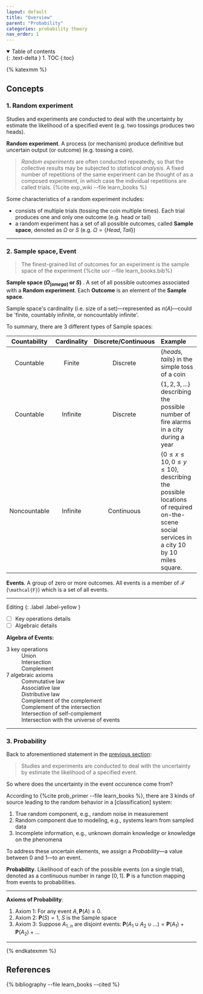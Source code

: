 ```yaml
---
layout: default
title: "Overview"
parent: "Probability"
categories: probability theory
nav_order: 1
---
```

<details open markdown="block">
  <summary>
    Table of contents
  </summary>
  {: .text-delta }
1. TOC
{:toc}
</details>

{% katexmm %}

## Concepts

### 1. Random experiment

Studies and experiments are conducted to deal with the uncertainty by estimate the likelihood of a specified event (e.g. two tossings produces two heads).

**Random experiment**. A process (or mechanism) produce definitive but uncertain output (or outcome) (e.g. tossing a coin).

> *Random experiments* are often conducted repeatedly, so that the collective results
> may be subjected to *statistical analysis*.
> A fixed number of repetitions of the same experiment can be thought of as a composed
> experiment, in which case the individual repetitions are called trials. {%cite exp_wiki --file learn_books %}

Some characteristics of a random experiment includes:

- consists of multiple trials (tossing the coin multiple times). Each trial produces one and only one outcome (e.g. head or tail)
- a random experiment has a set of all possible outcomes, called **Sample space**, denoted as $\Omega$ or $S$ (e.g. $\Omega = \{Head, Tail\}$)

***

### 2. Sample space, Event

> The finest-grained list of outcomes for an experiment is the sample space of the experiment {%cite uor --file learn_books.bib%}

**Sample space $(\Omega _{[omega]}$ or $S )$** . A set of all possible outcomes associated with a **Random experiment**. Each **Outcome** is an element of the **Sample space**.

Sample space's cardinality (i.e. size of a set)—represented as $n(A)$—could be 'finite, countably infinite, or noncountably infinite'.

To summary, there are 3 different types of Sample spaces:

| Countability | Cardinality | Discrete/Continuous | Example |
|:------------:|:-----------:|:------------:|:--------|
| Countable    | Finite      | Discrete     |$\{heads, tails\}$ in the simple toss of a coin|
| Countable    | Infinite    | Discrete     |$\{1, 2, 3, ...\}$ describing the possible number of fire alarms in a city during a year|
| Noncountable | Infinite    | Continuous   |$\{0 \leq x \leq 10, 0 \leq y \leq 10\}$, describing the possible locations of required on-the-scene social services in a city 10 by 10 miles square. |

**Events**. A group of zero or more outcomes. All events is a member of $\mathcal{F}$ (`\mathcal{F}`) which is a set of all events.

***

Editing
{: .label .label-yellow }

- [ ] Key operations details
- [ ] Algebraic details

**Algebra of Events:**

<dl>
  <dt>3 key operations</dt>
  <dd>Union</dd>
  <dd>Intersection</dd>
  <dd>Complement</dd>
  <dt>7 algebraic axioms</dt>
  <dd>Commutative law</dd>
  <dd>Associative law</dd>
  <dd>Distributive law</dd>
  <dd>Complement of the complement</dd>
  <dd>Complement of the intersection</dd>
  <dd>Intersection of self-complement</dd>
  <dd>Intersection with the universe of events</dd>
</dl>

***

### 3. Probability

Back to aforementioned statement in the [previous section](#1-random-experiment):

> Studies and experiments are conducted to deal with the uncertainty by estimate the likelihood of a specified event.

So where does the uncertainty in the event occurence come from?

According to {%cite prob_primer --file learn_books %}, there are 3 kinds of source leading to the random behavior in a [classification] system:

1. True random component, e.g., random noise in measurement
2. Random component due to modeling, e.g., systems learn from sampled data
3. Incomplete information, e.g., unknown domain knowledge or knowledge on the phenomena

To address these uncertain elements, we assign a *Probability*—a value between 0 and 1—to an event.

**Probability**. Likelihood of each of the possible events (on a single trial), denoted as a continuous number in range $[0, 1]$. $\mathbf{P}$ is a function mapping from events to probabilities.

***
**Axioms of Probability**:

1. Axiom 1: For any event $A, \mathbf{P}(A)\geq 0$.
2. Axiom 2: $\mathbf{P}(S) = 1$, $S$ is the Sample space
3. Axiom 3: Suppose $A_{1..n}$ are disjoint events: $\mathbf{P}(A_1 \cup A_2 \cup ...) = \mathbf{P}(A_1) + \mathbf{P}(A_2) + ...$

***

{% endkatexmm %}

## References

{% bibliography --file learn_books --cited %}
